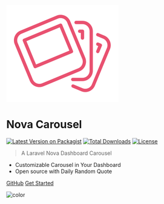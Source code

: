![logo](assets/logo/nova-carousel.svg)

# Nova Carousel

[![Latest Version on Packagist](https://img.shields.io/packagist/v/coroowicaksono/nova-carousel)](https://packagist.org/packages/coroowicaksono/nova-carousel)
[![Total Downloads](https://img.shields.io/packagist/dt/coroowicaksono/nova-carousel)](https://packagist.org/packages/coroowicaksono/nova-carousel)
[![License](https://img.shields.io/packagist/l/coroowicaksono/nova-carousel)](https://github.com/coroo/nova-carousel/blob/master/LICENSE)

> A Laravel Nova Dashboard Carousel

- Customizable Carousel in Your Dashboard
- Open source with Daily Random Quote

[GitHub](https://github.com/coroo/nova-carousel/)
[Get Started](#getting-started)

![color](#EFEFEF)